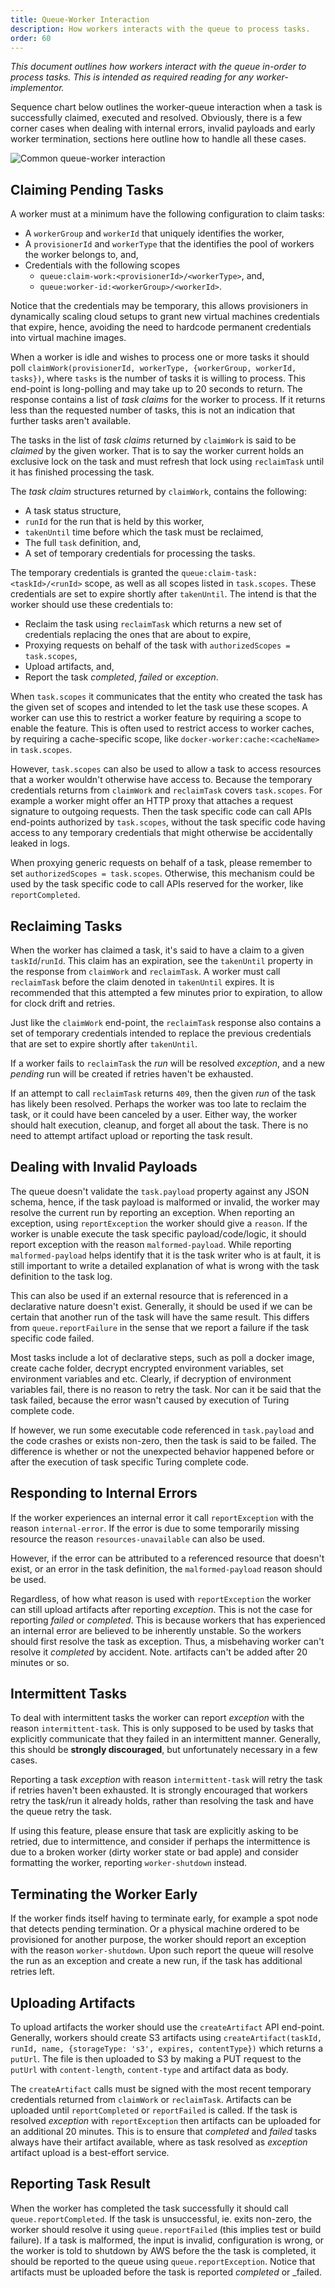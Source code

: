 ```yaml
---
title: Queue-Worker Interaction
description: How workers interacts with the queue to process tasks.
order: 60
---
```

_This document outlines how workers interact with the queue in-order to process
tasks. This is intended as required reading for any worker-implementor._

Sequence chart below outlines the worker-queue interaction when a task is
successfully claimed, executed and resolved. Obviously, there is a few corner
cases when dealing with internal errors, invalid payloads and early worker
termination, sections here outline how to handle all these cases.

![Common queue-worker interaction](./queue-worker-interaction.svg)


## Claiming Pending Tasks
A worker must at a minimum have the following configuration to claim tasks:
 * A `workerGroup` and `workerId` that uniquely identifies the worker,
 * A `provisionerId` and `workerType` that the identifies the pool of workers
   the worker belongs to, and,
 * Credentials with the following scopes
   * `queue:claim-work:<provisionerId>/<workerType>`, and,
   * `queue:worker-id:<workerGroup>/<workerId>`.

Notice that the credentials may be temporary, this allows provisioners in
dynamically scaling cloud setups to grant new virtual machines credentials
that expire, hence, avoiding the need to hardcode permanent credentials into
virtual machine images.

When a worker is idle and wishes to process one or more tasks it should poll
`claimWork(provisionerId, workerType, {workerGroup, workerId, tasks})`, where
`tasks` is the number of tasks it is willing to process. This end-point is
long-polling and may take up to 20 seconds to return. The response contains a
list of _task claims_ for the worker to process. If it returns less than the
requested number of tasks, this is not an indication that further tasks aren't
available.

The tasks in the list of _task claims_ returned by `claimWork` is said to be
_claimed_ by the given worker. That is to say the worker current holds an
exclusive lock on the task and must refresh that lock using `reclaimTask` until
it has finished processing the task.

The _task claim_ structures returned by `claimWork`, contains the following:
 * A task status structure,
 * `runId` for the run that is held by this worker,
 * `takenUntil` time before which the task must be reclaimed,
 * The full `task` definition, and,
 * A set of temporary credentials for processing the tasks.

The temporary credentials is granted the `queue:claim-task:<taskId>/<runId>`
scope, as well as all scopes listed in `task.scopes`. These credentials are set
to expire shortly after `takenUntil`. The intend is that the worker should use
these credentials to:
 * Reclaim the task using `reclaimTask` which returns a new set of credentials
   replacing the ones that are about to expire,
 * Proxying requests on behalf of the task with `authorizedScopes = task.scopes`,
 * Upload artifacts, and,
 * Report the task _completed_, _failed_ or _exception_.

When `task.scopes` it communicates that the entity who created the task has the
given set of scopes and intended to let the task use these scopes. A worker can
use this to restrict a worker feature by requiring a scope to enable the feature.
This is often used to restrict access to worker caches, by requiring a
cache-specific scope, like `docker-worker:cache:<cacheName>` in `task.scopes`.

However, `task.scopes` can also be used to allow a task to access resources that
a worker wouldn't otherwise have access to. Because the temporary credentials
returns from `claimWork` and `reclaimTask` covers `task.scopes`. For example a
worker might offer an HTTP proxy that attaches a request signature to outgoing
requests. Then the task specific code can call APIs end-points authorized by
`task.scopes`, without the task specific code having access to any temporary
credentials that might otherwise be accidentally leaked in logs.

When proxying generic requests on behalf of a task, please remember to set
`authorizedScopes = task.scopes`. Otherwise, this mechanism could be used by the
task specific code to call APIs reserved for the worker, like `reportCompleted`.


## Reclaiming Tasks
When the worker has claimed a task, it's said to have a claim to a given
`taskId`/`runId`. This claim has an expiration, see the `takenUntil` property
in the response from `claimWork` and `reclaimTask`. A worker must call
`reclaimTask` before the claim denoted in `takenUntil` expires. It is
recommended that this attempted a few minutes prior to expiration, to allow
for clock drift and retries.

Just like the `claimWork` end-point, the `reclaimTask` response also contains
a set of temporary credentials intended to replace the previous credentials that
are set to expire shortly after `takenUntil`.

If a worker fails to `reclaimTask` the _run_ will be resolved _exception_, and
a new _pending_ run will be created if retries haven't be exhausted.

If an attempt to call `reclaimTask` returns `409`, then the given _run_ of the
task has likely been resolved. Perhaps the worker was too late to reclaim the
task, or it could have been canceled by a user. Either way, the worker should
halt execution, cleanup, and forget all about the task. There is no need to
attempt artifact upload or reporting the task result.


## Dealing with Invalid Payloads
The queue doesn't validate the `task.payload` property against any JSON schema,
hence, if the task payload is malformed or invalid, the worker may resolve the
current run by reporting an exception. When reporting an exception, using
`reportException` the worker should give a `reason`. If the worker is
unable execute the task specific payload/code/logic, it should report
exception with the reason `malformed-payload`. While reporting
`malformed-payload` helps identify that it is the task writer who is at fault,
it is still important to write a detailed explanation of what is wrong with the
task definition to the task log.

This can also be used if an external resource that is referenced in a
declarative nature doesn't exist. Generally, it should be used if we can be
certain that another run of the task will have the same result. This differs
from `queue.reportFailure` in the sense that we report a failure if the task
specific code failed.

Most tasks include a lot of declarative steps, such as poll a docker image,
create cache folder, decrypt encrypted environment variables, set environment
variables and etc. Clearly, if decryption of environment variables fail, there
is no reason to retry the task. Nor can it be said that the task failed,
because the error wasn't caused by execution of Turing complete code.

If however, we run some executable code referenced in `task.payload` and the
code crashes or exists non-zero, then the task is said to be failed. The
difference is whether or not the unexpected behavior happened before or after
the execution of task specific Turing complete code.


## Responding to Internal Errors
If the worker experiences an internal error it call `reportException` with the
reason `internal-error`. If the error is due to some temporarily missing
resource the reason `resources-unavailable` can also be used.

However, if the error can be attributed to a referenced resource that doesn't
exist, or an error in the task definition, the `malformed-payload` reason should
be used.

Regardless, of how what reason is used with `reportException` the worker can
still upload artifacts after reporting _exception_. This is not the case for
reporting _failed_ or _completed_. This is because workers that has experienced
an internal error are believed to be inherently unstable. So the workers should
first resolve the task as exception. Thus, a misbehaving worker can't resolve
it _completed_ by accident. Note. artifacts can't be added after 20 minutes or
so.

## Intermittent Tasks
To deal with intermittent tasks the worker can report _exception_ with the
reason `intermittent-task`. This is only supposed to be used by tasks that
explicitly communicate that they failed in an intermittent manner.
Generally, this should be **strongly discouraged**, but unfortunately necessary
in a few cases.

Reporting a task _exception_ with reason `intermittent-task` will retry the task
if retries haven't been exhausted. It is strongly encouraged that workers retry
the task/run it already holds, rather than resolving the task and have the queue
retry the task.

If using this feature, please ensure that task are explicitly asking to be
retried, due to intermittence, and consider if perhaps the intermittence is due
to a broken worker (dirty worker state or bad apple) and consider formatting
the worker, reporting `worker-shutdown` instead.


## Terminating the Worker Early
If the worker finds itself having to terminate early, for example a spot node
that detects pending termination. Or a physical machine ordered to be
provisioned for another purpose, the worker should report an exception with the
reason `worker-shutdown`. Upon such report the queue will resolve the run as
an exception and create a new run, if the task has additional retries left.


## Uploading Artifacts
To upload artifacts the worker should use the `createArtifact` API end-point.
Generally, workers should create S3 artifacts using
`createArtifact(taskId, runId, name, {storageType: 's3', expires, contentType})`
which returns a `putUrl`. The file is then uploaded to S3 by making a PUT
request to the `putUrl` with `content-length`, `content-type` and artifact data
as body.

The `createArtifact` calls must be signed with the most recent temporary
credentials returned from `claimWork` or `reclaimTask`. Artifacts can be
uploaded until `reportCompleted` or `reportFailed` is called. If the task is
resolved _exception_ with `reportException` then artifacts can be uploaded for
an additional 20 minutes. This is to ensure that _completed_ and _failed_ tasks
always have their artifact available, where as task resolved as _exception_
artifact upload is a best-effort service.


## Reporting Task Result
When the worker has completed the task successfully it should call
`queue.reportCompleted`. If the task is unsuccessful, ie. exits non-zero, the
worker should resolve it using `queue.reportFailed` (this implies test or
build failure). If a task is malformed, the input is invalid, configuration
is wrong, or the worker is told to shutdown by AWS before the the task is
completed, it should be reported to the queue using `queue.reportException`.
Notice that artifacts must be uploaded before the task is reported
_completed_ or _failed.
